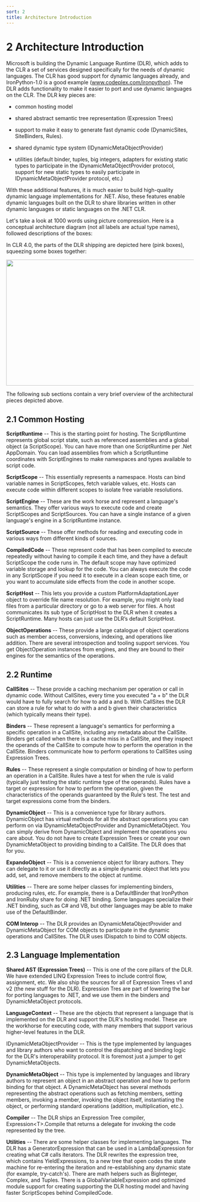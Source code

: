 ```yaml
---
sort: 2
title: Architecture Introduction
---
```


# 2 Architecture Introduction

Microsoft is building the Dynamic Language Runtime (DLR), which adds to the CLR a set of services designed specifically for the needs of dynamic languages. The CLR has good support for dynamic languages already, and IronPython-1.0 is a good example (www.codeplex.com/ironpython). The DLR adds functionality to make it easier to port and use dynamic languages on the CLR. The DLR key pieces are:

- common hosting model

- shared abstract semantic tree representation (Expression Trees)

- support to make it easy to generate fast dynamic code (DynamicSites, SiteBinders, Rules).

- shared dynamic type system (IDynamicMetaObjectProvider)

- utilities (default binder, tuples, big integers, adapters for existing static types to participate in the IDynamicMetaObjectProvider protocol, support for new static types to easily participate in IDynamicMetaObjectProvider protocol, etc.)

With these additional features, it is much easier to build high-quality dynamic language implementations for .NET. Also, these features enable dynamic languages built on the DLR to share libraries written in other dynamic languages or static languages on the .NET CLR.

Let's take a look at 1000 words using picture compression. Here is a conceptual architecture diagram (not all labels are actual type names), followed descriptions of the boxes:

In CLR 4.0, the parts of the DLR shipping are depicted here (pink boxes), squeezing some boxes together:

<img src="media/image1.png" style="width:6in;height:3.51042in" />

The following sub sections contain a very brief overview of the architectural pieces depicted above.

<h2 id="common-hosting">2.1 Common Hosting</h2>

**ScriptRuntime** -- This is the starting point for hosting. The ScriptRuntime represents global script state, such as referenced assemblies and a global object (a ScriptScope). You can have more than one ScriptRuntime per .Net AppDomain. You can load assemblies from which a ScriptRuntime coordinates with ScriptEngines to make namespaces and types available to script code.

**ScriptScope** -- This essentially represents a namespace. Hosts can bind variable names in ScriptScopes, fetch variable values, etc. Hosts can execute code within different scopes to isolate free variable resolutions.

**ScriptEngine** -- These are the work horse and represent a language's semantics. They offer various ways to execute code and create ScriptScopes and ScriptSources. You can have a single instance of a given language's engine in a ScriptRuntime instance.

**ScriptSource** -- These offer methods for reading and executing code in various ways from different kinds of sources.

**CompiledCode** -- These represent code that has been compiled to execute repeatedly without having to compile it each time, and they have a default ScriptScope the code runs in. The default scope may have optimized variable storage and lookup for the code. You can always execute the code in any ScriptScope if you need it to execute in a clean scope each time, or you want to accumulate side effects from the code in another scope.

**ScriptHost** -- This lets you provide a custom PlatformAdaptationLayer object to override file name resolution. For example, you might only load files from a particular directory or go to a web server for files. A host communicates its sub type of ScriptHost to the DLR when it creates a ScriptRuntime. Many hosts can just use the DLR’s default ScriptHost.

**ObjectOperations** -- These provide a large catalogue of object operations such as member access, conversions, indexing, and operations like addition. There are several introspection and tooling support services. You get ObjectOperation instances from engines, and they are bound to their engines for the semantics of the operations.

<h2 id="runtime">2.2 Runtime</h2>

**CallSites** -- These provide a caching mechanism per operation or call in dynamic code. Without CallSites, every time you executed "a + b" the DLR would have to fully search for how to add a and b. With CallSites the DLR can store a rule for what to do with a and b given their characteristics (which typically means their type).

**Binders** -- These represent a language's semantics for performing a specific operation in a CallSite, including any metadata about the CallSite. Binders get called when there is a cache miss in a CallSite, and they inspect the operands of the CallSite to compute how to perform the operation in the CallSite. Binders communicate how to perform operations to CallSites using Expression Trees.

**Rules** -- These represent a single computation or binding of how to perform an operation in a CallSite. Rules have a test for when the rule is valid (typically just testing the static runtime type of the operands). Rules have a target or expression for how to perform the operation, given the characteristics of the operands guaranteed by the Rule's test. The test and target expressions come from the binders.

**DynamicObject** -- This is a convenience type for library authors. DynamicObject has virtual methods for all the abstract operations you can perform on via IDynamicMetaObjectProvider and DynamicMetaObject. You can simply derive from DynamicObject and implement the operations you care about. You do not have to create Expression Trees or create your own DynamicMetaObject to providing binding to a CallSite. The DLR does that for you.

**ExpandoObject** -- This is a convenience object for library authors. They can delegate to it or use it directly as a simple dynamic object that lets you add, set, and remove members to the object at runtime.

**Utilities** -- There are some helper classes for implementing binders, producing rules, etc. For example, there is a DefaultBinder that IronPython and IronRuby share for doing .NET binding. Some languages specialize their .NET binding, such as C\# and VB, but other languages may be able to make use of the DefaultBinder.

**COM Interop** -- The DLR provides an IDynamicMetaObjectProvider and DynamicMetaObject for COM objects to participate in the dynamic operations and CallSites. The DLR uses IDispatch to bind to COM objects.

<h2 id="language-implementation">2.3 Language Implementation</h2>

**Shared AST (Expression Trees)** -- This is one of the core pillars of the DLR. We have extended LINQ Expression Trees to include control flow, assignment, etc. We also ship the sources for all of Expression Trees v1 and v2 (the new stuff for the DLR). Expression Tres are part of lowering the bar for porting languages to .NET, and we use them in the binders and DynamicMetaObject protocols.

**LanguageContext** -- These are the objects that represent a language that is implemented on the DLR and support the DLR's hosting model. These are the workhorse for executing code, with many members that support various higher-level features in the DLR.

IDynamicMetaObjectProvider -- This is the type implemented by languages and library authors who want to control the dispatching and binding logic for the DLR's interoperability protocol. It is foremost just a jumper to get DynamicMetaObjects.

**DynamicMetaObject** -- This type is implemented by languages and library authors to represent an object in an abstract operation and how to perform binding for that object. A DynamicMetaObject has several methods representing the abstract operations such as fetching members, setting members, invoking a member, invoking the object itself, instantiating the object, or performing standard operations (addition, multiplication, etc.).

**Compiler** -- The DLR ships an Expression Tree compiler, Expression\<T\>.Compile that returns a delegate for invoking the code represented by the tree.

**Utilities** -- There are some helper classes for implementing languages. The DLR has a GeneratorExpression that can be used in a LambdaExpression for creating what C\# calls iterators. The DLR rewrites the expression tree, which contains YieldExpressions, to a new tree that open codes the state machine for re-entering the iteration and re-establishing any dynamic state (for example, try-catch's). There are math helpers such as BigInteger, Complex, and Tuples. There is a GlobalVariableExpression and optimized module support for creating supporting the DLR hosting model and having faster ScriptScopes behind CompiledCode.
